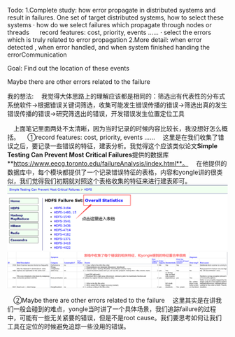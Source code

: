 Todo:
1.Complete study: how error propagate in distributed systems and result in failures. One set of target distributed systems, how to select these systems
· how do we select failures which propagate through nodes or threads
&nbsp;&nbsp;&nbsp;&nbsp; record features: cost, priority, events ......
· select the errors which is truly related to error propagation
2.More detail: when error detected , when error handled, and when system finished handing the errorCommunication

Goal: Find out the location of these events

Maybe there are other errors related to the failure


我的想法:
&ensp;&ensp;我觉得大体思路上的理解应该都是相同的：筛选出有代表性的分布式系统软件->根据错误关键词筛选，收集可能发生错误传播的错误->筛选出真的发生错误传播的错误->研究筛选出的错误，开发错误发生位置定位工具


&ensp;&ensp;上面笔记里面两处不太清晰，因为当时记录的时候内容比较长，我没想好怎么概括。
&ensp;&ensp;①record features: cost, priority, events ......
&ensp;&ensp;这里是在我们收集了错误之后，要记录一些错误的特征，建表分析。我觉得这个应该类似论文**Simple Testing Can Prevent Most Critical Failures**提供的数据库**https://www.eecg.toronto.edu/failureAnalysis/index.html**。
&ensp;&ensp;在他提供的数据库中，每个模块都提供了一个记录错误特征的表格，内容和yongle讲的很类似，我们觉得我们初期就对照这个表格收集的特征来进行建表即可。
![Alt text](./READMEpics/image-1.png)
![Alt text](./READMEpics/image-2.png)
   
&ensp;&ensp;②Maybe there are other errors related to the failure
&ensp;&ensp;这里其实是在讲我们一般会碰到的难点，yongle当时讲了一个具体场景，我们追踪failure的过程中，可能有一些无关紧要的错误，但是不是root cause。我们要思考如何让我们工具在定位的时候避免追踪一些没用的错误。
